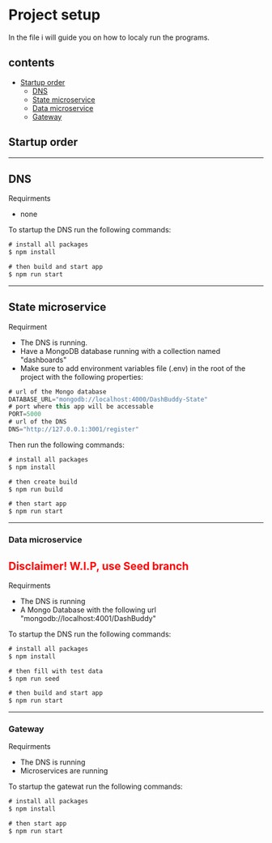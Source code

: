 # Project setup

In the file i will guide you on how to localy run the programs.

## contents
- [Startup order](#startup-order)
    - [DNS](#dns)
    - [State microservice](#state-microservice)
    - [Data microservice](#data-microservice)
    - [Gateway](#gateway) 
## Startup order
----------------
## DNS 
Requirments
- none

To startup the DNS run the following commands:
```cs
# install all packages
$ npm install

# then build and start app
$ npm run start
```

----------------
## State microservice
Requirment
- The DNS is running.
- Have a MongoDB database running with a collection named "dashboards"
- Make sure to add environment variables file (.env) in the root of the project with the following properties:
```cs
# url of the Mongo database
DATABASE_URL="mongodb://localhost:4000/DashBuddy-State"
# port where this app will be accessable
PORT=5000
# url of the DNS
DNS="http://127.0.0.1:3001/register"
```
Then run the following commands:
```cs
# install all packages
$ npm install

# then create build
$ npm run build

# then start app
$ npm run start
```

----------------
### Data microservice
<h2 style="color: red">Disclaimer! W.I.P, use Seed branch</h2>

Requirments
- The DNS is running
- A Mongo Database with the following url "mongodb://localhost:4001/DashBuddy"

To startup the DNS run the following commands:
```cs
# install all packages
$ npm install

# then fill with test data
$ npm run seed

# then build and start app
$ npm run start
```

----------------
### Gateway
Requirments
- The DNS is running
- Microservices are running

To startup the gatewat run the following commands:
```cs
# install all packages
$ npm install

# then start app
$ npm run start
```